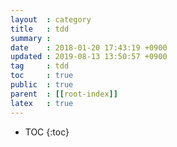 ```yaml
---
layout  : category
title   : tdd
summary :
date    : 2018-01-20 17:43:19 +0900
updated : 2019-08-13 13:50:57 +0900
tag     : tdd
toc     : true
public  : true
parent  : [[root-index]]
latex   : true
---
```

* TOC
{:toc}
